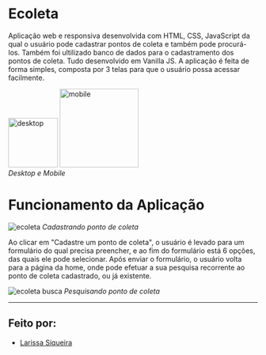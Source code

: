 # Ecoleta
Aplicação web e responsiva desenvolvida com HTML, CSS, JavaScript da qual o usuário pode cadastrar pontos de coleta e também pode procurá-los. Também foi ultilizado banco de dados para o cadastramento dos pontos de coleta. Tudo desenvolvido em Vanilla JS. A aplicação é feita de forma simples, composta por 3 telas para que o usuário possa acessar facilmente.

<img width="100.3" alt="desktop" src="https://user-images.githubusercontent.com/64505863/131546702-c130c3b4-57fa-4234-bce8-fdf2fce9293d.png"> <img width="158.9" alt="mobile" src="https://user-images.githubusercontent.com/64505863/131546944-a1b99eab-b6bb-48c1-a517-79bc0b0377cc.png"><br>
*Desktop e Mobile*

# Funcionamento da Aplicação

![ecoleta](https://user-images.githubusercontent.com/64505863/131548926-73a67cf3-921c-4787-b98a-c54b4414180e.gif)
*Cadastrando ponto de coleta*

Ao clicar em "Cadastre um ponto de coleta", o usuário é levado para um formulário do qual precisa preencher, e ao fim do formulário está 6 opções, das quais ele pode selecionar. Após enviar o formulário, o usuário volta para a página da home, onde pode efetuar a sua pesquisa recorrente ao ponto de coleta cadastrado, ou já existente.

![ecoleta busca](https://user-images.githubusercontent.com/64505863/131549660-7236b707-d9b7-41a6-a9d3-54d7e4843506.gif)
*Pesquisando ponto de coleta*

---
## Feito por:
* [Larissa Siqueira](https://github.com/LarissaSiq)

